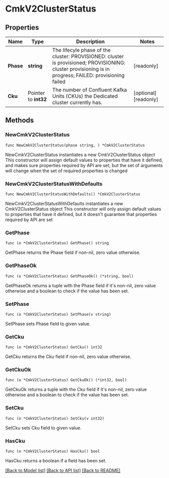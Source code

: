 # CmkV2ClusterStatus

## Properties

Name | Type | Description | Notes
------------ | ------------- | ------------- | -------------
**Phase** | **string** | The lifecyle phase of the cluster:   PROVISIONED:  cluster is provisioned;   PROVISIONING:  cluster provisioning is in progress;   FAILED:  provisioning failed  | [readonly] 
**Cku** | Pointer to **int32** | The number of Confluent Kafka Units (CKUs) the Dedicated cluster currently has.  | [optional] [readonly] 

## Methods

### NewCmkV2ClusterStatus

`func NewCmkV2ClusterStatus(phase string, ) *CmkV2ClusterStatus`

NewCmkV2ClusterStatus instantiates a new CmkV2ClusterStatus object
This constructor will assign default values to properties that have it defined,
and makes sure properties required by API are set, but the set of arguments
will change when the set of required properties is changed

### NewCmkV2ClusterStatusWithDefaults

`func NewCmkV2ClusterStatusWithDefaults() *CmkV2ClusterStatus`

NewCmkV2ClusterStatusWithDefaults instantiates a new CmkV2ClusterStatus object
This constructor will only assign default values to properties that have it defined,
but it doesn't guarantee that properties required by API are set

### GetPhase

`func (o *CmkV2ClusterStatus) GetPhase() string`

GetPhase returns the Phase field if non-nil, zero value otherwise.

### GetPhaseOk

`func (o *CmkV2ClusterStatus) GetPhaseOk() (*string, bool)`

GetPhaseOk returns a tuple with the Phase field if it's non-nil, zero value otherwise
and a boolean to check if the value has been set.

### SetPhase

`func (o *CmkV2ClusterStatus) SetPhase(v string)`

SetPhase sets Phase field to given value.


### GetCku

`func (o *CmkV2ClusterStatus) GetCku() int32`

GetCku returns the Cku field if non-nil, zero value otherwise.

### GetCkuOk

`func (o *CmkV2ClusterStatus) GetCkuOk() (*int32, bool)`

GetCkuOk returns a tuple with the Cku field if it's non-nil, zero value otherwise
and a boolean to check if the value has been set.

### SetCku

`func (o *CmkV2ClusterStatus) SetCku(v int32)`

SetCku sets Cku field to given value.

### HasCku

`func (o *CmkV2ClusterStatus) HasCku() bool`

HasCku returns a boolean if a field has been set.


[[Back to Model list]](../README.md#documentation-for-models) [[Back to API list]](../README.md#documentation-for-api-endpoints) [[Back to README]](../README.md)


